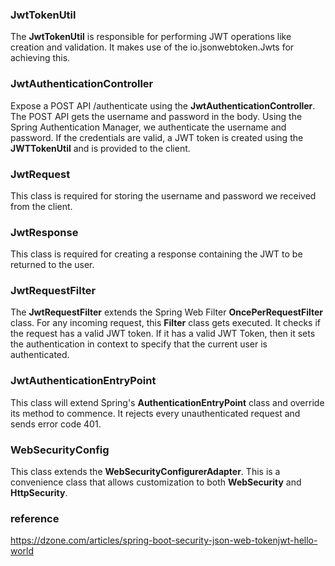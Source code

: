 
### JwtTokenUtil
The **JwtTokenUtil** is responsible for performing JWT operations like creation and validation. It makes use of the io.jsonwebtoken.Jwts for achieving this.

### JwtAuthenticationController

Expose a POST API /authenticate using the **JwtAuthenticationController**. The POST API gets the username and password in the body. Using the Spring Authentication Manager, we authenticate the username and password. If the credentials are valid, a JWT token is created using the **JWTTokenUtil** and is provided to the client.

### JwtRequest

This class is required for storing the username and password we received from the client.

### JwtResponse

This class is required for creating a response containing the JWT to be returned to the user.

### JwtRequestFilter

The **JwtRequestFilter** extends the Spring Web Filter **OncePerRequestFilter** class. For any incoming request, this **Filter** class gets executed. It checks if the request has a valid JWT token. If it has a valid JWT Token, then it sets the authentication in context to specify that the current user is authenticated.

### JwtAuthenticationEntryPoint

This class will extend Spring's **AuthenticationEntryPoint** class and override its method to commence. It rejects every unauthenticated request and sends error code 401.

### WebSecurityConfig

This class extends the **WebSecurityConfigurerAdapter**. This is a convenience class that allows customization to both **WebSecurity** and **HttpSecurity**.




### reference

https://dzone.com/articles/spring-boot-security-json-web-tokenjwt-hello-world 
